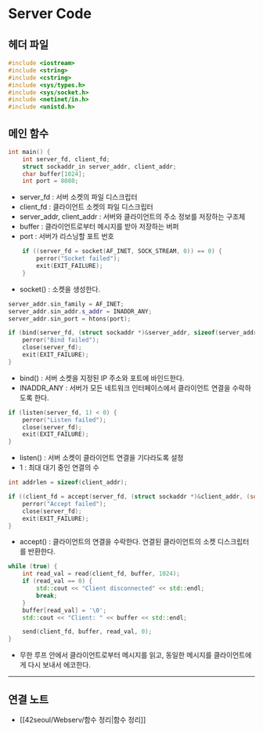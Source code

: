 # Server Code
## 헤더 파일
```cpp
#include <iostream>
#include <string>
#include <cstring>
#include <sys/types.h>
#include <sys/socket.h>
#include <netinet/in.h>
#include <unistd.h>
```

## 메인 함수
```cpp
int main() {
	int server_fd, client_fd;
	struct sockaddr_in server_addr, client_addr;
	char buffer[1024];
	int port = 8080;

```
- server_fd : 서버 소켓의 파일 디스크립터
- client_fd : 클라이언트 소켓의 파일 디스크립터
- server_addr, client_addr : 서버와 클라이언트의 주소 정보를 저장하는 구조체
- buffer : 클라이언트로부터 메시지를 받아 저장하는 버퍼
- port : 서버가 리스닝할 포트 번호
```cpp
	if ((server_fd = socket(AF_INET, SOCK_STREAM, 0)) == 0) {
		perror("Socket failed");
		exit(EXIT_FAILURE);
	}
```
- socket() : 소켓을 생성한다.
```cpp
server_addr.sin_family = AF_INET;
server_addr.sin_addr.s_addr = INADDR_ANY;
server_addr.sin_port = htons(port);

if (bind(server_fd, (struct sockaddr *)&server_addr, sizeof(server_addr)) < 0) {
    perror("Bind failed");
    close(server_fd);
    exit(EXIT_FAILURE);
}
```
- bind() : 서버 소켓을 지정된 IP 주소와 포트에 바인드한다.
- INADDR_ANY : 서버가 모든 네트워크 인터페이스에서 클라이언트 연결을 수락하도록 한다.
```cpp
if (listen(server_fd, 1) < 0) {
    perror("Listen failed");
    close(server_fd);
    exit(EXIT_FAILURE);
}
```
- listen() : 서버 소켓이 클라이언트 연결을 기다라도록 설정
- 1 : 최대 대기 중인 연결의 수
```cpp
int addrlen = sizeof(client_addr);

if ((client_fd = accept(server_fd, (struct sockaddr *)&client_addr, (socklen_t*)&addrlen)) < 0) {
    perror("Accept failed");
    close(server_fd);
    exit(EXIT_FAILURE);
}
```
- accept() : 클라이언트의 연결을 수락한다. 연결된 클라이언트의 소켓 디스크립터를 반환한다.
```cpp
while (true) {
    int read_val = read(client_fd, buffer, 1024);
    if (read_val == 0) {
        std::cout << "Client disconnected" << std::endl;
        break;
    }
    buffer[read_val] = '\0';
    std::cout << "Client: " << buffer << std::endl;

    send(client_fd, buffer, read_val, 0);
}
```
- 무한 루프 안에서 클라이언트로부터 메시지를 읽고, 동일한 메시지를 클라이언트에게 다시 보내서 에코한다.

---
## 연결 노트
- [[42seoul/Webserv/함수 정리|함수 정리]]
